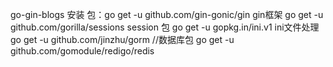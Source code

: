go-gin-blogs
安装 包：go get -u github.com/gin-gonic/gin gin框架
go get -u github.com/gorilla/sessions session 包
go get -u gopkg.in/ini.v1  ini文件处理
go get -u github.com/jinzhu/gorm //数据库包
go get -u github.com/gomodule/redigo/redis
